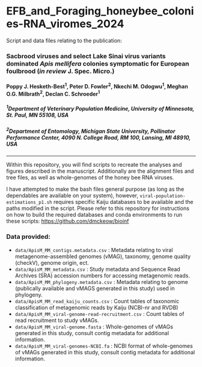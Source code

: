# EFB_and_Foraging_honeybee_colonies-RNA_viromes_2024
Script and data files relating to the publication:
### Sacbrood viruses and select Lake Sinai virus variants dominated <i>Apis mellifera</i> colonies symptomatic for European foulbrood (<i>in review</i> J. Spec. Micro.)
#### Poppy J. Hesketh-Best<sup>1</sup>, Peter D. Fowler<sup>2</sup>, Nkechi M. Odogwu<sup>1</sup>, Meghan O.G. Milbrath<sup>2</sup>, Declan C. Schroeder<sup>1</sup>
##### <sup>1</sup>Department of Veterinary Population Medicine, University of Minnesota, St. Paul, MN 55108, USA
##### <sup>2</sup>Department of Entomology, Michigan State University, Pollinator Performance Center, 4090 N. College Road, RM 100, Lansing, MI 48910, USA

---------------

Within this repository, you will find scripts to recreate the analyses and figures described in the manuscript. Additionally are the alignment files and tree files, as well as whole-genomes of the honey bee RNA viruses.

I have attempted to make the bash files general purpose (as long as the dependables are available on your system), however, <code>viral-population-estimations_p1.sh</code> requires specific Kaiju databases to be available and the paths modified in the script. Please refer to this repository for instructions on how to build the required databases and conda environments to run these scripts: https://github.com/dmckeow/bioinf

### Data provided:
- <code>data/ApisM_MM_contigs.metadata.csv</code> : Metadata relating to viral metagenome-assembled genomes (vMAG), taxonomy, genome quality (checkV), genome origin, ect.
- <code>data/ApisM_MM_metadata.csv</code> : Study metadata and Sequence Read Archives (SRA) accession numbers for accessing metagenomic reads.
- <code>data/ApisM_MM_phylogeny.metadata.csv</code> : Metadata relating to genome (publically available and vMAGS generated in this study) used in phylogeny.
- <code>data/ApisM_MM_read_kaiju_counts.csv</code> : Count tables of taxonomic classification of metagenomic reads by Kaiju (NCBI-nr and RVDB)
- <code>data/ApisM_MM_viral-genome-read-recruitment.csv</code> : Count tables of read recruitment to study vMAGs.
- <code>data/ApisM_MM_viral-genome.fasta</code> : Whole-genomes of vMAGs generated in this study, consult contig metadata for additional information.
- <code>data/ApisM_MM_viral-genomes-NCBI.fa</code> : NCBI format of whole-genomes of vMAGs generated in this study, consult contig metadata for additional information.
